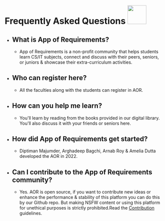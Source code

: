 # Frequently Asked Questions <img src="https://flyclipart.com/thumb2/harry-potter-harry-potter-potterhead-850861.png" width= 60px height=60px>
- ## What is App of Requirements?
  - App of Requirements is a non-profit community that helps students learn CS/IT subjects, connect and discuss with their peers, seniors, or juniors & showcase their extra-curriculum activities.
- ## Who can register here?
  - All the faculties along with the students can register in AOR.
- ## How can you help me learn?
   - You'll learn by reading from the books provided in our digital library. You'll also discuss it with your friends or seniors here.
- ## How did App of Requirements get started?
   - Diptiman Majumder, Arghadeep Bagchi, Arnab Roy & Amelia Dutta developed the AOR in 2022.
- ## Can I contribute to the App of Requirements community?
   - Yes. AOR is open source, if you want to contribute new ideas or enhance the performance & stability of this platform you can do this by our Github repo. But making NSFW content or using this platform for unethical purposes is strictly prohibited.Read the [Contribution](https://github.com/amelia2802/App-of-Requirements/blob/master/CONTRIBUTING.md) guidelines.

